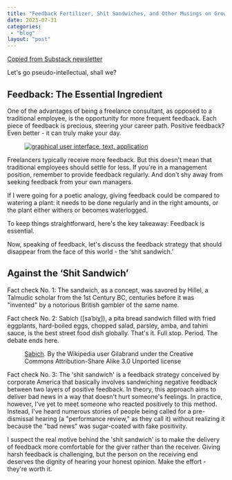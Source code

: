 ```yaml
---
title: "Feedback Fertilizer, Shit Sandwiches, and Other Musings on Growing Careers Like PlantsF"
date: 2023-07-31
categories: 
 - "blog"
layout: "post"
---
```


<!-- wp:paragraph -->
[Copied from Substack newsletter](https://directionmatters.substack.com/p/feedback-fertilizer-shit-sandwiches?sd=pf)


<!-- /wp:paragraph -->

<!-- wp:paragraph -->
Let's go pseudo-intellectual, shall we?


<!-- /wp:paragraph -->

<!-- wp:heading -->
## Feedback: The Essential Ingredient


<!-- /wp:heading -->

<!-- wp:paragraph -->
One of the advantages of being a freelance consultant, as opposed to a traditional employee, is the opportunity for more frequent feedback. Each piece of feedback is precious, steering your career path. Positive feedback? Even better - it can truly make your day.


<!-- /wp:paragraph -->

<!-- wp:image {"linkDestination":"custom"} -->
<figure class="wp-block-image"><a href="https://substackcdn.com/image/fetch/f_auto,q_auto:good,fl_progressive:steep/https%3A%2F%2Fsubstack-post-media.s3.amazonaws.com%2Fpublic%2Fimages%2Fcea9913a-00fe-4f81-904c-c6551ec59562_800x493.jpeg" target="_blank" rel="noreferrer noopener"><img src="https://substackcdn.com/image/fetch/w_1456,c_limit,f_auto,q_auto:good,fl_progressive:steep/https%3A%2F%2Fsubstack-post-media.s3.amazonaws.com%2Fpublic%2Fimages%2Fcea9913a-00fe-4f81-904c-c6551ec59562_800x493.jpeg" alt="graphical user interface, text, application" title="graphical user interface, text, application"></a></figure>
<!-- /wp:image -->

<!-- wp:paragraph -->
Freelancers typically receive more feedback. But this doesn't mean that traditional employees should settle for less. If you're in a management position, remember to provide feedback regularly. And don't shy away from seeking feedback from your own managers.


<!-- /wp:paragraph -->

<!-- wp:paragraph -->
If I were going for a poetic analogy, giving feedback could be compared to watering a plant: it needs to be done regularly and in the right amounts, or the plant either withers or becomes waterlogged.


<!-- /wp:paragraph -->

<!-- wp:paragraph -->
To keep things straightforward, here's the key takeaway: Feedback is essential.


<!-- /wp:paragraph -->

<!-- wp:paragraph -->
Now, speaking of feedback, let's discuss the feedback strategy that should disappear from the face of this world - the ‘shit sandwich.’


<!-- /wp:paragraph -->

<!-- wp:heading -->
## Against the ‘Shit Sandwich’


<!-- /wp:heading -->

<!-- wp:paragraph -->
Fact check No. 1: The sandwich, as a concept, was savored by Hillel, a Talmudic scholar from the 1st Century BC, centuries before it was "invented" by a notorious British gambler of the same name.


<!-- /wp:paragraph -->

<!-- wp:paragraph -->
Fact check No. 2: Sabich ([saˈbiχ]), a pita bread sandwich filled with fried eggplants, hard-boiled eggs, chopped salad, parsley, amba, and tahini sauce, is the best street food dish globally. That's it. Full stop. Period. The debate ends here.


<!-- /wp:paragraph -->

<!-- wp:image {"linkDestination":"custom"} -->
<figure class="wp-block-image"><a href="https://substackcdn.com/image/fetch/f_auto,q_auto:good,fl_progressive:steep/https%3A%2F%2Fsubstack-post-media.s3.amazonaws.com%2Fpublic%2Fimages%2Fafb118a6-f081-4229-90d5-001b42f4588e_2582x1130.png" target="_blank" rel="noreferrer noopener"><img src="https://substackcdn.com/image/fetch/w_1456,c_limit,f_auto,q_auto:good,fl_progressive:steep/https%3A%2F%2Fsubstack-post-media.s3.amazonaws.com%2Fpublic%2Fimages%2Fafb118a6-f081-4229-90d5-001b42f4588e_2582x1130.png" alt=""></a><figcaption class="wp-element-caption"><a target="_blank" rel="noreferrer noopener" href="https://en.wikipedia.org/wiki/File:Sabich.jpg">Sabich</a>. By the Wikipedia user Gilabrand under the Creative Commons Attribution-Share Alike 3.0 Unported license</figcaption></figure>
<!-- /wp:image -->

<!-- wp:paragraph -->
Fact check No. 3: The 'shit sandwich' is a feedback strategy conceived by corporate America that basically involves sandwiching negative feedback between two layers of positive feedback. In theory, this approach aims to deliver bad news in a way that doesn't hurt someone's feelings. In practice, however, I've yet to meet someone who reacted positively to this method. Instead, I've heard numerous stories of people being called for a pre-dismissal hearing (a "performance review," as they call it) without realizing it because the "bad news" was sugar-coated with fake positivity. 


<!-- /wp:paragraph -->

<!-- wp:paragraph -->
I suspect the real motive behind the 'shit sandwich' is to make the delivery of feedback more comfortable for the giver rather than the receiver. Giving harsh feedback is challenging, but the person on the receiving end deserves the dignity of hearing your honest opinion. Make the effort - they're worth it.


<!-- /wp:paragraph -->
